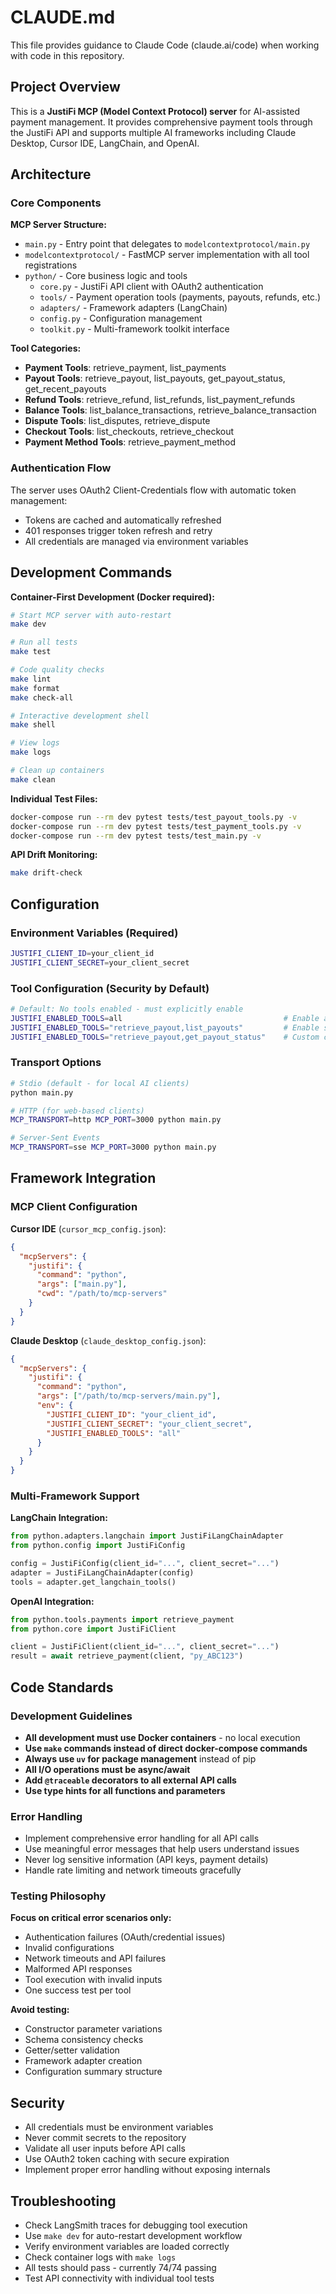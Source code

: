 # CLAUDE.md

This file provides guidance to Claude Code (claude.ai/code) when working with code in this repository.

## Project Overview

This is a **JustiFi MCP (Model Context Protocol) server** for AI-assisted payment management. It provides comprehensive payment tools through the JustiFi API and supports multiple AI frameworks including Claude Desktop, Cursor IDE, LangChain, and OpenAI.

## Architecture

### Core Components

**MCP Server Structure:**
- `main.py` - Entry point that delegates to `modelcontextprotocol/main.py`
- `modelcontextprotocol/` - FastMCP server implementation with all tool registrations
- `python/` - Core business logic and tools
  - `core.py` - JustiFi API client with OAuth2 authentication
  - `tools/` - Payment operation tools (payments, payouts, refunds, etc.)
  - `adapters/` - Framework adapters (LangChain)
  - `config.py` - Configuration management
  - `toolkit.py` - Multi-framework toolkit interface

**Tool Categories:**
- **Payment Tools**: retrieve_payment, list_payments  
- **Payout Tools**: retrieve_payout, list_payouts, get_payout_status, get_recent_payouts
- **Refund Tools**: retrieve_refund, list_refunds, list_payment_refunds
- **Balance Tools**: list_balance_transactions, retrieve_balance_transaction
- **Dispute Tools**: list_disputes, retrieve_dispute
- **Checkout Tools**: list_checkouts, retrieve_checkout
- **Payment Method Tools**: retrieve_payment_method

### Authentication Flow

The server uses OAuth2 Client-Credentials flow with automatic token management:
- Tokens are cached and automatically refreshed
- 401 responses trigger token refresh and retry
- All credentials are managed via environment variables

## Development Commands

**Container-First Development (Docker required):**

```bash
# Start MCP server with auto-restart
make dev

# Run all tests
make test

# Code quality checks
make lint
make format
make check-all

# Interactive development shell
make shell

# View logs
make logs

# Clean up containers
make clean
```

**Individual Test Files:**
```bash
docker-compose run --rm dev pytest tests/test_payout_tools.py -v
docker-compose run --rm dev pytest tests/test_payment_tools.py -v
docker-compose run --rm dev pytest tests/test_main.py -v
```

**API Drift Monitoring:**
```bash
make drift-check
```

## Configuration

### Environment Variables (Required)

```bash
JUSTIFI_CLIENT_ID=your_client_id
JUSTIFI_CLIENT_SECRET=your_client_secret
```

### Tool Configuration (Security by Default)

```bash
# Default: No tools enabled - must explicitly enable
JUSTIFI_ENABLED_TOOLS=all                                    # Enable all tools
JUSTIFI_ENABLED_TOOLS="retrieve_payout,list_payouts"         # Enable specific tools
JUSTIFI_ENABLED_TOOLS="retrieve_payout,get_payout_status"    # Custom combination
```

### Transport Options

```bash
# Stdio (default - for local AI clients)
python main.py

# HTTP (for web-based clients)
MCP_TRANSPORT=http MCP_PORT=3000 python main.py

# Server-Sent Events
MCP_TRANSPORT=sse MCP_PORT=3000 python main.py
```

## Framework Integration

### MCP Client Configuration

**Cursor IDE** (`cursor_mcp_config.json`):
```json
{
  "mcpServers": {
    "justifi": {
      "command": "python",
      "args": ["main.py"],
      "cwd": "/path/to/mcp-servers"
    }
  }
}
```

**Claude Desktop** (`claude_desktop_config.json`):
```json
{
  "mcpServers": {
    "justifi": {
      "command": "python",
      "args": ["/path/to/mcp-servers/main.py"],
      "env": {
        "JUSTIFI_CLIENT_ID": "your_client_id",
        "JUSTIFI_CLIENT_SECRET": "your_client_secret",
        "JUSTIFI_ENABLED_TOOLS": "all"
      }
    }
  }
}
```

### Multi-Framework Support

**LangChain Integration:**
```python
from python.adapters.langchain import JustiFiLangChainAdapter
from python.config import JustiFiConfig

config = JustiFiConfig(client_id="...", client_secret="...")
adapter = JustiFiLangChainAdapter(config)
tools = adapter.get_langchain_tools()
```

**OpenAI Integration:**
```python
from python.tools.payments import retrieve_payment
from python.core import JustiFiClient

client = JustiFiClient(client_id="...", client_secret="...")
result = await retrieve_payment(client, "py_ABC123")
```

## Code Standards

### Development Guidelines

- **All development must use Docker containers** - no local execution
- **Use `make` commands instead of direct docker-compose commands**
- **Always use `uv` for package management** instead of pip
- **All I/O operations must be async/await**
- **Add `@traceable` decorators to all external API calls**
- **Use type hints for all functions and parameters**

### Error Handling

- Implement comprehensive error handling for all API calls
- Use meaningful error messages that help users understand issues
- Never log sensitive information (API keys, payment details)
- Handle rate limiting and network timeouts gracefully

### Testing Philosophy

**Focus on critical error scenarios only:**
- Authentication failures (OAuth/credential issues)
- Invalid configurations
- Network timeouts and API failures
- Malformed API responses
- Tool execution with invalid inputs
- One success test per tool

**Avoid testing:**
- Constructor parameter variations
- Schema consistency checks
- Getter/setter validation
- Framework adapter creation
- Configuration summary structure

## Security

- All credentials must be environment variables
- Never commit secrets to the repository
- Validate all user inputs before API calls
- Use OAuth2 token caching with secure expiration
- Implement proper error handling without exposing internals

## Troubleshooting

- Check LangSmith traces for debugging tool execution
- Use `make dev` for auto-restart development workflow
- Verify environment variables are loaded correctly
- Check container logs with `make logs`
- All tests should pass - currently 74/74 passing
- Test API connectivity with individual tool tests